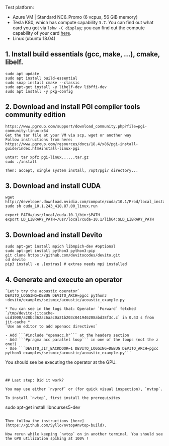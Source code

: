 
Test platform:
* Azure VM | Standard NC6_Promo (6 vcpus, 56 GiB memory)
 * Tesla K80, which has compute capability `3.7`. You can find out what card you got via `lshw -C display`; you can find out the compute capability of your card [here](https://en.wikipedia.org/wiki/CUDA#GPUs_supported).
* Linux (ubuntu 18.04)

## 1. Install build essentials (gcc, make, ...), cmake, libelf.

```
sudo apt update
sudo apt install build-essential
sudo snap install cmake --classic
sudo apt-get install -y libelf-dev libffi-dev
sudo apt install -y pkg-config
```

## 2. Download and install PGI compiler tools community edition
```
https://www.pgroup.com/support/download_community.php?file=pgi-community-linux-x64
Get the tar file at your VM via scp, wget or another way
Follow instructions from here:
https://www.pgroup.com/resources/docs/18.4/x86/pgi-install-guide/index.htm#install-linux-pgi

untar: tar xpfz pgi-linux......tar.gz
sudo ./install

Then: accept, single system install, /opt/pgi/ directory...
```

## 3. Download and install CUDA
```
wget http://developer.download.nvidia.com/compute/cuda/10.1/Prod/local_installers/cuda_10.1.243_418.87.00_linux.run
sudo sh cuda_10.1.243_418.87.00_linux.run

export PATH=/usr/local/cuda-10.1/bin:$PATH
export LD_LIBRARY_PATH=/usr/local/cuda-10.1/lib64:$LD_LIBRARY_PATH
```
## 3. Download and install Devito
```
sudo apt-get install mpich libmpich-dev #optional
sudo apt-get install python3 python3-pip
git clone https://github.com/devitocodes/devito.git
cd devito
pip3 install -e .[extras] # extras needs mpi installed
```

## 4. Generate and execute an operator
```
`Let's try the acoustic operator`
DEVITO_LOGGING=DEBUG DEVITO_ARCH=pgcc python3 ~devito/examples/seismic/acoustic/acoustic_example.py 

* You can see in the logs that: Operator `Forward` fetched `/tmp/devito-jitcache-uid1000/a28bc362ac6aac0a21b203c041946208abd38f3c.c` in 0.43 s from jit-cache *
`Use an editor to add openacc directives`

- Add ```#include "openacc.h"``` at the headers section
- Add ```#pragma acc parallel loop``` in one of the loops (not the z one!)
- Use ```DEVITO_JIT_BACKDOOR=1 DEVITO_LOGGING=DEBUG DEVITO_ARCH=pgcc python3 examples/seismic/acoustic/acoustic_example.py```
```
You should see be executing the operator at the GPU.
```


## Last step: Did it work?

You may use either `nvprof` or (for quick visual inspection), `nvtop`. 

To install `nvtop`, first install the prerequisites

```
sudo apt-get install libncurses5-dev
```

Then follow the instructions [here](https://github.com/Syllo/nvtop#nvtop-build).

Now rerun while keeping `nvtop` on in another terminal. You should see the GPU utilization spiking at 100% !

